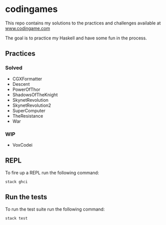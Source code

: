 # codingames

This repo contains my solutions to the practices and challenges available at www.codingame.com

The goal is to practice my Haskell and have some fun in the process.

## Practices

### Solved

- CGXFormatter
- Descent
- PowerOfThor
- ShadowsOfTheKnight
- SkynetRevolution
- SkynetRevolution2
- SuperComputer
- TheResistance
- War

### WIP

- VoxCodei

## REPL

To fire up a REPL run the following command:

`stack ghci`

## Run the tests

To run the test suite run the following command:

`stack test`
